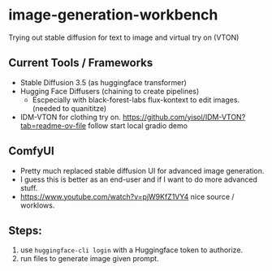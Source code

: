 # image-generation-workbench

Trying out stable diffusion for text to image and virtual try on (VTON)

## Current Tools / Frameworks

- Stable Diffusion 3.5 (as huggingface transformer)
- Hugging Face Diffusers (chaining to create pipelines)
  - Escpecially with black-forest-labs flux-kontext to edit images. (needed to quanititze)
- IDM-VTON for clothing try on. https://github.com/yisol/IDM-VTON?tab=readme-ov-file follow start local gradio demo

## ComfyUI

- Pretty much replaced stable diffusion UI for advanced image generation.
- I guess this is better as an end-user and if I want to do more advanced stuff.
- https://www.youtube.com/watch?v=pjW9KfZ1VY4 nice source / worklows.

## Steps:

1. use `huggingface-cli login` with a Huggingface token to authorize.
2. run files to generate image given prompt.
